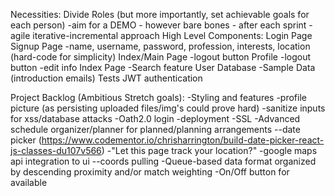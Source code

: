 Necessities:
Divide Roles (but more importantly, set achievable goals for each person)
-aim for a DEMO - however bare bones - after each sprint
-agile iterative-incremental approach
High Level Components:
Login Page
Signup Page
-name, username, password, profession, interests, location (hard-code for simplicity)
Index/Main Page
-logout button
Profile 
-logout button
-edit info
Index Page
-Search feature
User Database
-Sample Data (introduction emails)
Tests
JWT authentication








Project Backlog (Ambitious Stretch goals):
-Styling and features
-profile picture (as persisting uploaded files/img's could prove hard)
-sanitize inputs for xss/database attacks
-Oath2.0 login
-deployment
-SSL
-Advanced schedule organizer/planner for planned/planning arrangements
--date picker (https://www.codementor.io/chrisharrington/build-date-picker-react-js-classes-du107v566)
-"Let this page track your location?"
-google maps api integration to ui
--coords pulling
-Queue-based data format organized by descending proximity and/or match weighting
-On/Off button for available